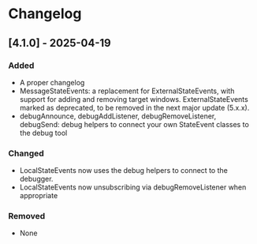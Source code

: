 # Changelog

## [4.1.0] - 2025-04-19

### Added

- A proper changelog
- MessageStateEvents: a replacement for ExternalStateEvents, with support for adding and removing target windows. ExternalStateEvents marked as deprecated, to be removed in the next major update (5.x.x).
- debugAnnounce, debugAddListener, debugRemoveListener, debugSend: debug helpers to connect your own StateEvent classes to the debug tool

### Changed

- LocalStateEvents now uses the debug helpers to connect to the debugger.
- LocalStateEvents now unsubscribing via debugRemoveListener when appropriate

### Removed

- None
